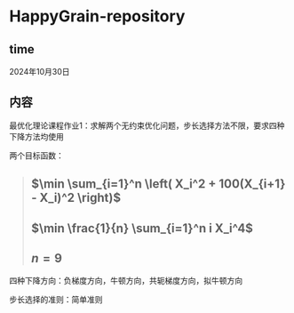 # HappyGrain-repository
## time
2024年10月30日
## 内容
最优化理论课程作业1：求解两个无约束优化问题，步长选择方法不限，要求四种下降方法均使用

两个目标函数：
> $\min \sum_{i=1}^n \left( X_i^2 + 100(X_{i+1} - X_i)^2 \right)$
> -
> $\min \frac{1}{n} \sum_{i=1}^n i X_i^4$
> -
> $n=9$
> -
四种下降方向：负梯度方向，牛顿方向，共轭梯度方向，拟牛顿方向

步长选择的准则：简单准则
